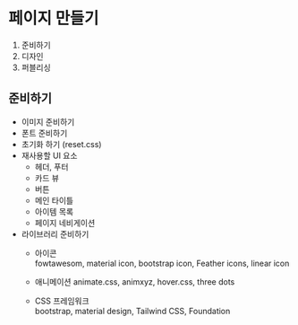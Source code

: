 # 페이지 만들기 
1. 준비하기
2. 디자인
3. 퍼블리싱


## 준비하기
- 이미지 준비하기
- 폰트 준비하기
- 초기화 하기 (reset.css)
- 재사용할 UI 요소
    - 헤더, 푸터
    - 카드 뷰
    - 버튼
    - 메인 타이틀
    - 아이템 목록
    - 페이지 네비게이션
- 라이브러리 준비하기
    - 아이콘            
        fowtawesom, material icon, bootstrap icon, Feather icons,
        linear icon

    - 애니메이션
        animate.css, animxyz, hover.css, three dots

    - CSS 프레임워크  
        bootstrap, material design, Tailwind CSS, Foundation


